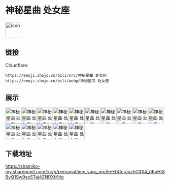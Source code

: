 # 神秘星曲 处女座
<img src="https://emoji.shojo.cn/bili/src/神秘星曲 处女座/icon.png" width="50" height="50" alt="icon">

## 链接
Cloudflare:
```
https://emoji.shojo.cn/bili/src/神秘星曲 处女座
https://emoji.shojo.cn/bili/webp/神秘星曲 处女座
```
## 展示
<img src="https://emoji.shojo.cn/bili/src/神秘星曲 处女座/神秘星曲 处女座-是我啦.png" width="50" height="50" alt="神秘星曲 处女座-是我啦"><img src="https://emoji.shojo.cn/bili/src/神秘星曲 处女座/神秘星曲 处女座-录取吧.png" width="50" height="50" alt="神秘星曲 处女座-录取吧"><img src="https://emoji.shojo.cn/bili/src/神秘星曲 处女座/神秘星曲 处女座-别爱我.png" width="50" height="50" alt="神秘星曲 处女座-别爱我"><img src="https://emoji.shojo.cn/bili/src/神秘星曲 处女座/神秘星曲 处女座-上岸成功.png" width="50" height="50" alt="神秘星曲 处女座-上岸成功"><img src="https://emoji.shojo.cn/bili/src/神秘星曲 处女座/神秘星曲 处女座-金榜题名.png" width="50" height="50" alt="神秘星曲 处女座-金榜题名"><img src="https://emoji.shojo.cn/bili/src/神秘星曲 处女座/神秘星曲 处女座-打扫卫生.png" width="50" height="50" alt="神秘星曲 处女座-打扫卫生"><img src="https://emoji.shojo.cn/bili/src/神秘星曲 处女座/神秘星曲 处女座-嗯？.png" width="50" height="50" alt="神秘星曲 处女座-嗯？"><img src="https://emoji.shojo.cn/bili/src/神秘星曲 处女座/神秘星曲 处女座-看看脑子.png" width="50" height="50" alt="神秘星曲 处女座-看看脑子"><img src="https://emoji.shojo.cn/bili/src/神秘星曲 处女座/神秘星曲 处女座-完美.png" width="50" height="50" alt="神秘星曲 处女座-完美"><img src="https://emoji.shojo.cn/bili/src/神秘星曲 处女座/神秘星曲 处女座-审视.png" width="50" height="50" alt="神秘星曲 处女座-审视"><img src="https://emoji.shojo.cn/bili/src/神秘星曲 处女座/神秘星曲 处女座-处女星人.png" width="50" height="50" alt="神秘星曲 处女座-处女星人"><img src="https://emoji.shojo.cn/bili/src/神秘星曲 处女座/神秘星曲 处女座-玫瑰.png" width="50" height="50" alt="神秘星曲 处女座-玫瑰"><img src="https://emoji.shojo.cn/bili/src/神秘星曲 处女座/神秘星曲 处女座-上升处女.png" width="50" height="50" alt="神秘星曲 处女座-上升处女"><img src="https://emoji.shojo.cn/bili/src/神秘星曲 处女座/神秘星曲 处女座-鞠躬.png" width="50" height="50" alt="神秘星曲 处女座-鞠躬"><img src="https://emoji.shojo.cn/bili/src/神秘星曲 处女座/神秘星曲 处女座-处女星.png" width="50" height="50" alt="神秘星曲 处女座-处女星">

## 下载地址

https://shamiko-my.sharepoint.com/:u:/g/personal/img_yuru_pro/EeEbCcrauzhCltX4_dRuHt8ByQ1Sw9seSTaj4ZNRXtKtIg